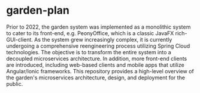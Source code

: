 # garden-plan

Prior to 2022, the garden system was implemented as a monolithic system to cater to its front-end, e.g. PeonyOffice, which is a classic JavaFX rich-GUI-client. As the system grew increasingly complex, it is currently undergoing a comprehensive reengineering process utilizing Spring Cloud technologies. The objective is to transform the entire system into a decoupled microservices architecture. In addition, more front-end clients are introduced, including web-based clients and mobile apps that utilize Angular/Ionic frameworks. This repository provides a high-level overview of the garden's microservices architecture, design, and deployment for the public.
